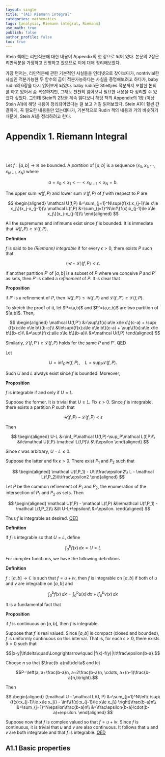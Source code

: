 ```yaml
---
layout: single
title: "(A1) Riemann integral"
categories: mathematics
tags: [analysis, Riemann integral, Riemann]
use_math: true
publish: false
author_profile: false
toc: true
---
```


Stein 책에는 리만적분에 대한 내용이 Appendix의 첫 장으로 되어 있다.
본문의 2장은 리만적분을 가정하고 진행하고 있으므로 이에 대해 정리해보았다.

가장 먼저는, 리만적분에 관한 기본적인 사실들을 인터넷으로 찾아보다가, nontrivial한 사실인 적분가능한 두 함수의 곱이 적분가능하다는 사실을 증명해보려고 하다가, baby rudin의 6장을 다시 읽어보게 되었다.
baby rudin은 Stieltjies 적분까지 포함한 논의를 하고 있어서 좀 복잡하지만, 그래도 찬찬히 읽어보니 필요한 내용을 다 정리할 수 있겠다 싶었다.
그런데 Stein의 2장을 계속 읽다보니 해당 책의 Appendix의 1장 (이상 Stein A1)에 해당 내용이 정리되어있다는 걸 보고 거길 읽어보았다.
Stein A1이 훨씬 간결하게, 꼭 필요한 내용들만 있는데다가, 기본적으로 Rudin 책의 내용과 거의 비슷하기 때문에, Stein A1을 정리하려고 한다.

<!-- <div class="notice--info" markdown="1"> -->
<!-- <div class="notice--success" markdown="1"> -->
<!-- <a href="#" class="btn btn--primary">proof</a> -->
<!-- <a href="#" class="btn btn--primary">QED</a> -->

# Appendix 1. Riemann Integral

<div class="notice--info" markdown="1">
<br><br>
</div>

Let $f:[a,b]\to\mathbb R$ be bounded.
A *partition* of $[a,b]$ is a sequence $(x_0,x_1,\cdots,x_{N-1},x_N)$ where

$$a=x_0\lt x_1\lt\cdots\lt x_{N-1}\lt x_N=b.$$

The upper sum $\mathcal U(f,P)$ and lower sum $\mathcal L(f,P)$ of $f$ with respect to $P$ are

$$
\begin{aligned}
\mathcal U(f,P)
&=\sum_{j=1}^N\sup\{f(x):x_{j-1}\le x\le x_j\}(x_j-x_{j-1})\\
\mathcal L(f,P)
&=\sum_{j=1}^N\inf\{f(x):x_{j-1}\le x\le x_j\}(x_j-x_{j-1})\\
\end{aligned}
$$

All the supremums and infimums exist since $f$ is bounded.
It is immediate that $\mathcal U(f,P)\ge\mathcal L(f,P)$.

<div class="notice--success" markdown="1">
<b> Definition </b>

$f$ is said to be *(Riemann) integrable* if for every $\epsilon\gt0$, there exists $P$ such that

$$(\mathcal U-\mathcal L)(f,P)\lt\epsilon.$$

</div>

If another partition $P'$ of $[a,b]$ is a subset of $P$ where we conceive $P$ and $P'$ as sets, then $P'$ is called a *refinement* of $P$.
It is clear that

<div class="notice--success" markdown="1">
<b> Proposition </b>

if $P'$ is a refinement of $P$, then $\mathcal U(f,P')\le\mathcal U(f,P)$ and $\mathcal L(f,P')\ge\mathcal L(f,P)$.

</div>
To sketch the proof of it, let $P=(a,b)$ and $P'=(a,c,b)$ are two partition of $[a,b]$.
Then,

$$
\begin{aligned}
\mathcal U(f,P')
&=\sup\{f(x):a\le x\le c\}(c-a) + \sup\{f(x):c\le x\le b\}(b-c)\\
&\le\sup\{f(x):a\le x\le b\}(c-a) + \sup\{f(x):a\le x\le b\}(b-c)\\
&=\sup\{f(x):a\le x\le b\}(b-a)\\
&=\mathcal U(f,P)
\end{aligned}
$$

Similarly, $\mathcal L(f,P')\ge\mathcal L(f,P)$ holds for the same $P$ and $P'$.
<a href="#" class="btn btn--primary">QED</a>

Let

$$U=\inf_P\mathcal U(f,P),\quad L=\sup_P\mathcal L(f,P).$$

Such $U$ and $L$ always exist since $f$ is bounded.
Moreover,

<div class="notice--success" markdown="1">
<b> Proposition </b>

$f$ is integrable if and only if $U=L$.

</div>

Suppose the former.
It is trivial that $U\ge L$.
Fix $\epsilon\gt0$.
Since $f$ is integrable, there exists a partition $P$ such that

$$\mathcal U(f,P)-\mathcal L(f,P)\lt\epsilon$$

Then

$$
\begin{aligned}
U-L
&=\inf_P\mathcal U(f,P)-\sup_P\mathcal L(f,P)\\
&\le\mathcal U(f,P)-\mathcal L(f,P)\\
&\lt\epsilon
\end{aligned}
$$

Since $\epsilon$ was arbitrary, $U-L\le0$.

Suppose the latter and fix $\epsilon\gt0$.
There exist $P_1$ and $P_2$ such that

$$
\begin{aligned}
\mathcal U(f,P_1) - U\lt\frac\epsilon2\\
L - \mathcal L(f,P_2)\lt\frac\epsilon2
\end{aligned}
$$

Let $P$ be the common refinement of $P_1$ and $P_2$, the enumeration of the intersection of $P_1$ and $P_2$ as sets.
Then

$$
\begin{aligned}
\mathcal U(f,P) - \mathcal L(f,P)
&\le\mathcal U(f,P_1) - \mathcal L(f,P_2)\\
&\lt U-L+\epsilon\\
&=\epsilon.
\end{aligned}
$$

Thus $f$ is integrable as desired.
<a href="#" class="btn btn--primary">QED</a>

<div class="notice--success" markdown="1">
<b> Definition </b>

If $f$ is integrable so that $U=L$, define

$$\int_a^bf(x)\,dx=U=L$$

</div>

For complex functions, we have the following definitions

<div class="notice--success" markdown="1">
<b> Definition </b>

$f:[a,b]\to\mathbb C$ is such that $f=u+iv$, then $f$ is integrable on $[a,b]$ if both of $u$ and $v$ are integrable on $[a,b]$ and

$$\int_a^bf(x)\,dx=\int_a^bu(x)\,dx+i\int_a^bv(x)\,dx$$

</div>

It is a fundamental fact that

<div class="notice--success" markdown="1">
<b> Proposition </b>

if $f$ is continuous on $[a,b]$, then $f$ is integrable.

</div>

Suppose that $f$ is real valued.
Since $[a,b]$ is compact (closed and bounded), $f$ is uniformly continuous on this interval.
That is, for each $\epsilon\gt0$, there exists $\delta\gt0$ such that

$$|x-y|\lt\delta\quad\Longrightarrow\quad |f(x)-f(y)|\lt\frac\epsilon{b-a}.$$

Choose $n$ so that $\frac{b-a}n\lt\delta$ and let

$$P=\left(a, a+\frac{b-a}n, a+2\frac{b-a}n, \cdots, a+(n-1)\frac{b-a}n,b\right).$$

Then

$$
\begin{aligned}
(\mathcal U - \mathcal L)(f, P)
&=\sum_{j=1}^N\left(
    \sup\{f(x):x_{j-1}\le x\le x_j\}
    -
    \inf\{f(x):x_{j-1}\le x\le x_j\}
    \right)\frac{b-a}n\\
&=\sum_{j=1}^N\epsilon\frac{b-a}n\\
&=\frac\epsilon{b-a}\cdot(b-a)=\epsilon.
\end{aligned}
$$

Suppose now that $f$ is complex valued so that $f=u+iv$.
Since $f$ is continuous, it is trivial that $u$ and $v$ are also continuous.
It follows that $u$ and $v$ are both integrable and that $f$ is integrable.
<a href="#" class="btn btn--primary">QED</a>


## A1.1 Basic properties

<div class="notice--info" markdown="1">
<br><br>
</div>



